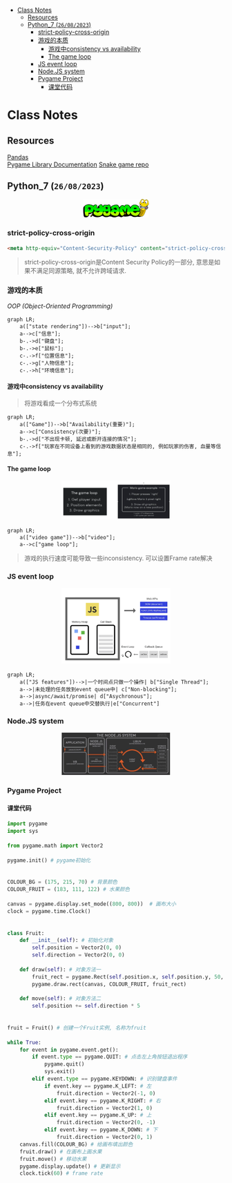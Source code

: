 - [Class Notes](#class-notes)
  - [Resources](#resources)
  - [Python\_7 (`26/08/2023`)](#python_7-26082023)
    - [strict-policy-cross-origin](#strict-policy-cross-origin)
    - [游戏的本质](#游戏的本质)
      - [游戏中consistency vs availability](#游戏中consistency-vs-availability)
      - [The game loop](#the-game-loop)
    - [JS event loop](#js-event-loop)
    - [Node.JS system](#nodejs-system)
    - [Pygame Project](#pygame-project)
      - [课堂代码](#课堂代码)

# Class Notes

## Resources
[Pandas](//pandas.pydata.org/)<br>
[Pygame Library Documentation](//www.pygame.org/docs/)
[Snake game repo]("//github.com/ElevnLi/SnakeGame16")

## Python_7 (`26/08/2023`)
<p align='center'><img src='../image/snakegame.png' width='30%' height='30%' /></p>

### strict-policy-cross-origin
```html
<meta http-equiv="Content-Security-Policy" content="strict-policy-cross-origin">
```
> strict-policy-cross-origin是Content Security Policy的一部分, 意思是如果不满足同源策略, 就不允许跨域请求.

### 游戏的本质
*OOP (Object-Oriented Programming)*

```mermaid
graph LR;
    a(["state rendering"])-->b["input"];
    a-->c["信息"];
    b-.->d["键盘"];
    b-.->e["鼠标"];
    c-.->f["位置信息"];
    c-.->g["人物信息"];
    c-.->h["环境信息"];
```

#### 游戏中consistency vs availability
> 将游戏看成一个分布式系统

```mermaid
graph LR;
    a(["Game"])-->b["Availability(重要)"];
    a-->c["Consistency(次要)"];
    b-.->d["不出现卡顿, 延迟或断开连接的情况"];
    c-.->f["玩家在不同设备上看到的游戏数据状态是相同的, 例如玩家的伤害, 血量等信息"];
```

#### The game loop
<p align='center'><img src='../image/game loop.png' width='50%' height='50%' /></p>

```mermaid
graph LR;
    a(["video game"])-->b["video"];
    a-->c["game loop"];
```

> 游戏的执行速度可能导致一些inconsistency. 可以设置Frame rate解决

### JS event loop
<p align='center'><img src='../image/js event loop.png' width='50%' height='50%' /></p>

```mermaid
graph LR;
    a(["JS features"])-->|一个时间点只做一个操作| b["Single Thread"];
    a-->|未处理的任务放到event queue中| c["Non-blocking"];
    a-->|async/await/promise| d["Asychronous"];
    a-->|任务在event queue中交替执行|e["Concurrent"]
```

### Node.JS system
<p align='center'><img src='../image/nodejs system.png' width='50%' height='50%' /></p>

### Pygame Project
#### 课堂代码
```python
import pygame
import sys

from pygame.math import Vector2

pygame.init() # pygame初始化


COLOUR_BG = (175, 215, 70) # 背景颜色
COLOUR_FRUIT = (183, 111, 122) # 水果颜色

canvas = pygame.display.set_mode((800, 800))  # 画布大小
clock = pygame.time.Clock()


class Fruit:
    def __init__(self): # 初始化对象
        self.position = Vector2(0, 0)
        self.direction = Vector2(0, 0)

    def draw(self): # 对象方法一
        fruit_rect = pygame.Rect(self.position.x, self.position.y, 50, 50)
        pygame.draw.rect(canvas, COLOUR_FRUIT, fruit_rect)

    def move(self): # 对象方法二
        self.position += self.direction * 5


fruit = Fruit() # 创建一个Fruit实例, 名称为fruit

while True:
    for event in pygame.event.get():
        if event.type == pygame.QUIT: # 点击左上角按钮退出程序
            pygame.quit()
            sys.exit()
        elif event.type == pygame.KEYDOWN: # 识别键盘事件
            if event.key == pygame.K_LEFT: # 左
                fruit.direction = Vector2(-1, 0)
            elif event.key == pygame.K_RIGHT: # 右
                fruit.direction = Vector2(1, 0)
            elif event.key == pygame.K_UP: # 上
                fruit.direction = Vector2(0, -1)
            elif event.key == pygame.K_DOWN: # 下
                fruit.direction = Vector2(0, 1)
    canvas.fill(COLOUR_BG) # 给画布填出颜色
    fruit.draw() # 在画布上画水果
    fruit.move() # 移动水果
    pygame.display.update() # 更新显示
    clock.tick(60) # frame rate
```
